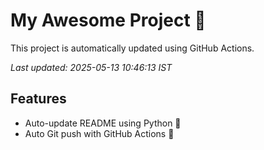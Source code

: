 # My Awesome Project 🚀

This project is automatically updated using GitHub Actions.

_Last updated: 2025-05-13 10:46:13 IST_

## Features
- Auto-update README using Python 🐍
- Auto Git push with GitHub Actions 🤖

